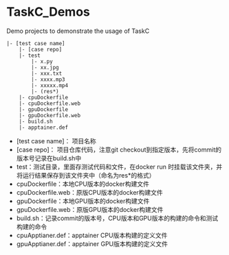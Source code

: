# TaskC_Demos
Demo projects to demonstrate the usage of TaskC

```
|- [test case name]
    |- [case repo]
    |- test
        |- x.py
        |- xx.jpg
        |- xxx.txt
        |- xxxx.mp3
        |- xxxxx.mp4
        |- (res*)
    |- cpuDockerfile
    |- cpuDockerfile.web
    |- gpuDockerfile
    |- gpuDockerfile.web
    |- build.sh
    |- apptainer.def
```
+ [test case name]： 项目名称
+ [case repo]： 项目仓库代码，注意git checkout到指定版本，先将commit的版本号记录在build.sh中
+ test：测试目录，里面存测试代码和文件，在docker run 时挂载该文件夹，并将运行结果保存到该文件夹中（命名为res*的格式）
+ cpuDockerfile：本地CPU版本的docker构建文件
+ cpuDockerfile.web：原版CPU版本的docker构建文件
+ gpuDockerfile：本地GPU版本的docker构建文件
+ gpuDockerfile.web：原版GPU版本的docker构建文件
+ build.sh：记录commit的版本号，CPU版本和GPU版本的构建的命令和测试构建的命令
+ cpuApptianer.def：apptainer CPU版本构建的定义文件
+ gpuApptianer.def：apptainer GPU版本构建的定义文件
